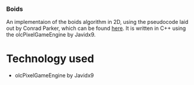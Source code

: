 ### Boids

An implementaion of the boids algorithm in 2D,
using the pseudocode laid out by Conrad Parker, which can be found [here](http://www.kfish.org/~conrad/boids/pseudocode.html).
It is written in C++ using the olcPixelGameEngine by Javidx9.


# Technology used
- olcPixelGameEngine by Javidx9
